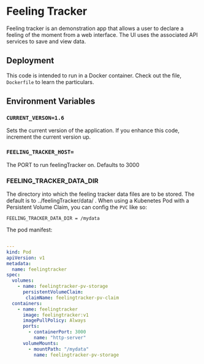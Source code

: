 # Feeling Tracker #

Feeling tracker is an demonstration app that allows a user to declare a feeling of the moment from a web interface. The UI uses the associated API services to save and view data.


## Deployment
This code is intended to run in a Docker container. Check out the file, `Dockerfile` to learn the particulars.


## Environment Variables

### `CURRENT_VERSON=1.6`
Sets the current version of the application. If you enhance this code, increment the current version up.

### `FEELING_TRACKER_HOST=`
The PORT to run feelingTracker on. Defaults to 3000

### FEELING_TRACKER_DATA_DIR
The directory into which the feeling tracker data files are to be stored. The default is to ../feelingTracker/data/ . When using a Kubenetes Pod with a Persistent Volume Claim, you can config the `PVC` like so:

`FEELING_TRACKER_DATA_DIR = /mydata`

The pod manifest:

``` YAML

---
kind: Pod
apiVersion: v1
metadata:
  name: feelingtracker
spec:
  volumes:
    - name: feelingtracker-pv-storage
      persistentVolumeClaim:
       claimName: feelingtracker-pv-claim
  containers:
    - name: feelingtracker
      image: feelingtracker:v1
      imagePullPolicy: Always
      ports:
        - containerPort: 3000
          name: "http-server"
      volumeMounts:
        - mountPath: "/mydata"
          name: feelingtracker-pv-storage

```
